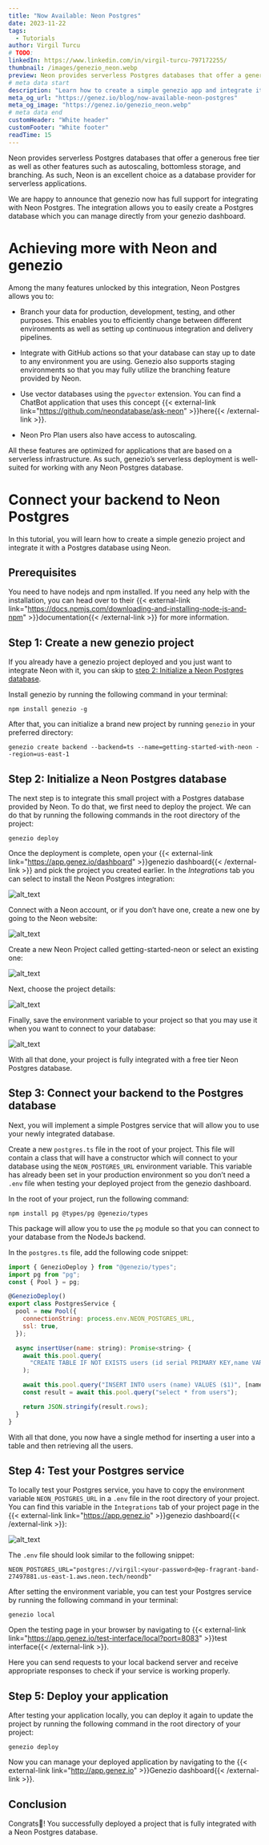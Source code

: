 ```yaml
---
title: "Now Available: Neon Postgres"
date: 2023-11-22
tags:
  - Tutorials
author: Virgil Turcu
# TODO:
linkedIn: https://www.linkedin.com/in/virgil-turcu-797172255/
thumbnail: /images/genezio_neon.webp
preview: Neon provides serverless Postgres databases that offer a generous free tier as well as other features such as autoscaling, bottomless storage, and branching.
# meta data start
description: "Learn how to create a simple genezio app and integrate it with a Postgres database using Neon."
meta_og_url: "https://genez.io/blog/now-available-neon-postgres"
meta_og_image: "https://genez.io/genezio_neon.webp"
# meta data end
customHeader: "White header"
customFooter: "White footer"
readTime: 15
---
```


Neon provides serverless Postgres databases that offer a generous free tier as well as other features such as autoscaling, bottomless storage, and branching. As such, Neon is an excellent choice as a database provider for serverless applications.

We are happy to announce that genezio now has full support for integrating with Neon Postgres. The integration allows you to easily create a Postgres database which you can manage directly from your genezio dashboard.

# Achieving more with Neon and genezio

Among the many features unlocked by this integration, Neon Postgres allows you to:

- Branch your data for production, development, testing, and other purposes. This enables you to efficiently change between different environments as well as setting up continuous integration and delivery pipelines.
- Integrate with GitHub actions so that your database can stay up to date to any environment you are using. Genezio also supports staging environments so that you may fully utilize the branching feature provided by Neon.
- Use vector databases using the `pgvector` extension. You can find a ChatBot application that uses this concept {{< external-link link="https://github.com/neondatabase/ask-neon" >}}here{{< /external-link >}}.

- Neon Pro Plan users also have access to autoscaling.

All these features are optimized for applications that are based on a serverless infrastructure. As such, genezio’s serverless deployment is well-suited for working with any Neon Postgres database.

# Connect your backend to Neon Postgres

In this tutorial, you will learn how to create a simple genezio project and integrate it with a Postgres database using Neon.

## Prerequisites

You need to have nodejs and npm installed. If you need any help with the installation, you can head over to their {{< external-link link="https://docs.npmjs.com/downloading-and-installing-node-js-and-npm" >}}documentation{{< /external-link >}} for more information.

## Step 1: Create a new genezio project

If you already have a genezio project deployed and you just want to integrate Neon with it, you can skip to [step 2: Initialize a Neon Postgres database](#step-2-initialize-a-neon-postgres-database).

Install genezio by running the following command in your terminal:

```
npm install genezio -g
```

After that, you can initialize a brand new project by running `genezio` in your preferred directory:

```
genezio create backend --backend=ts --name=getting-started-with-neon --region=us-east-1
```

## Step 2: Initialize a Neon Postgres database

The next step is to integrate this small project with a Postgres database provided by Neon. To do that, we first need to deploy the project. We can do that by running the following commands in the root directory of the project:

```
genezio deploy
```

Once the deployment is complete, open your {{< external-link link="https://app.genez.io/dashboard" >}}genezio dashboard{{< /external-link >}} and pick the project you created earlier. In the _Integrations_ tab you can select to install the Neon Postgres integration:

![alt_text](/posts/neon1.png)

Connect with a Neon account, or if you don’t have one, create a new one by going to the Neon website:

![alt_text](/posts/neon2.png)

Create a new Neon Project called getting-started-neon or select an existing one:

![alt_text](/posts/neon3.png)

Next, choose the project details:

![alt_text](/posts/neon4.png)

Finally, save the environment variable to your project so that you may use it when you want to connect to your database:

![alt_text](/posts/neon5.png)

With all that done, your project is fully integrated with a free tier Neon Postgres database.

## Step 3: Connect your backend to the Postgres database

Next, you will implement a simple Postgres service that will allow you to use your newly integrated database.

Create a new `postgres.ts` file in the root of your project. This file will contain a class that will have a constructor which will connect to your database using the `NEON_POSTGRES_URL` environment variable. This variable has already been set in your production environment so you don’t need a `.env` file when testing your deployed project from the genezio dashboard.

In the root of your project, run the following command:

```
npm install pg @types/pg @genezio/types
```

This package will allow you to use the `pg` module so that you can connect to your database from the NodeJs backend.

In the `postgres.ts` file, add the following code snippet:

```javascript
import { GenezioDeploy } from "@genezio/types";
import pg from "pg";
const { Pool } = pg;

@GenezioDeploy()
export class PostgresService {
  pool = new Pool({
    connectionString: process.env.NEON_POSTGRES_URL,
    ssl: true,
  });

  async insertUser(name: string): Promise<string> {
    await this.pool.query(
      "CREATE TABLE IF NOT EXISTS users (id serial PRIMARY KEY,name VARCHAR(255))"
    );

    await this.pool.query("INSERT INTO users (name) VALUES ($1)", [name]);
    const result = await this.pool.query("select * from users");

    return JSON.stringify(result.rows);
  }
}
```

With all that done, you now have a single method for inserting a user into a table and then retrieving all the users.

## Step 4: Test your Postgres service

To locally test your Postgres service, you have to copy the environment variable `NEON_POSTGRES_URL` in a `.env` file in the root directory of your project. You can find this variable in the `Integrations` tab of your project page in the {{< external-link link="https://app.genez.io" >}}genezio dashboard{{< /external-link >}}:

![alt_text](/posts/neon6.png)

The `.env` file should look similar to the following snippet:

```
NEON_POSTGRES_URL="postgres://virgil:<your-password>@ep-fragrant-band-27497881.us-east-1.aws.neon.tech/neondb"
```

After setting the environment variable, you can test your Postgres service by running the following command in your terminal:

```
genezio local
```

Open the testing page in your browser by navigating to {{< external-link link="https://app.genez.io/test-interface/local?port=8083" >}}test interface{{< /external-link >}}.

Here you can send requests to your local backend server and receive appropriate responses to check if your service is working properly.

## Step 5: Deploy your application

After testing your application locally, you can deploy it again to update the project by running the following command in the root directory of your project:

```
genezio deploy
```

Now you can manage your deployed application by navigating to the {{< external-link link="http://app.genez.io" >}}Genezio dashboard{{< /external-link >}}.

## Conclusion

Congrats🥳! You successfully deployed a project that is fully integrated with a Neon Postgres database.

<!-- To see a more flushed out tutorial that uses this integration, check out this article about how to create a full stack CRUD application. -->
